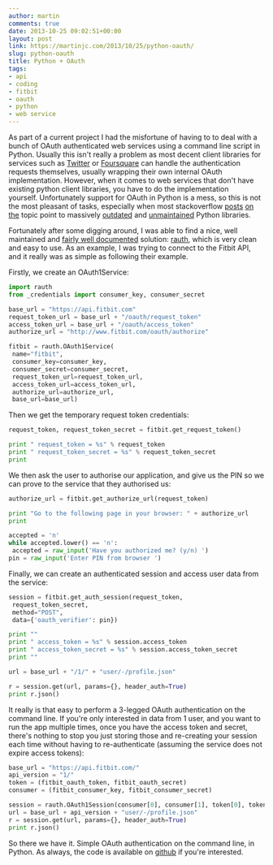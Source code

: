 ```yaml
---
author: martin
comments: true
date: 2013-10-25 09:02:51+00:00
layout: post
link: https://martinjc.com/2013/10/25/python-oauth/
slug: python-oauth
title: Python + OAuth
tags:
- api
- coding
- fitbit
- oauth
- python
- web service
---
```


As part of a current project I had the misfortune of having to to deal with a bunch of OAuth authenticated web services using a command line script in Python. Usually this isn't really a problem as most decent client libraries for services such as [Twitter](https://github.com/tweepy/tweepy) or [Foursquare](https://pypi.python.org/pypi/foursquare) can handle the authentication requests themselves, usually wrapping their own internal OAuth implementation. However, when it comes to web services that don't have existing python client libraries, you have to do the implementation yourself. Unfortunately support for OAuth in Python is a mess, so this is not the most pleasant of tasks, especially when most stackoverflow [posts](http://stackoverflow.com/questions/12628246/how-to-send-oauth-request-with-python-oauth2) [on](http://stackoverflow.com/questions/15610749/github-api-v3-access-via-python-oauth2-library-redirect-issue) [the](http://stackoverflow.com/questions/1666415/python-oauth-library) topic point to massively [outdated](http://code.daaku.org/python-oauth/) and [unmaintained](https://github.com/simplegeo/python-oauth2) Python libraries.

Fortunately after some digging around, I was able to find a nice, well maintained and [fairly well documented](https://rauth.readthedocs.org/en/latest/) solution: [rauth](https://github.com/litl/rauth), which is very clean and easy to use. As an example, I was trying to connect to the Fitbit API, and it really was as simple as following their example.

Firstly, we create an OAuth1Service:

``` python
import rauth
from _credentials import consumer_key, consumer_secret

base_url = "https://api.fitbit.com"
request_token_url = base_url + "/oauth/request_token"
access_token_url = base_url + "/oauth/access_token"
authorize_url = "http://www.fitbit.com/oauth/authorize"

fitbit = rauth.OAuth1Service(
 name="fitbit",
 consumer_key=consumer_key,
 consumer_secret=consumer_secret,
 request_token_url=request_token_url,
 access_token_url=access_token_url,
 authorize_url=authorize_url,
 base_url=base_url)
```

Then we get the temporary request token credentials:


``` python
request_token, request_token_secret = fitbit.get_request_token()

print " request_token = %s" % request_token
print " request_token_secret = %s" % request_token_secret
print
```

We then ask the user to authorise our application, and give us the PIN so we can prove to the service that they authorised us:

``` python
authorize_url = fitbit.get_authorize_url(request_token)

print "Go to the following page in your browser: " + authorize_url
print

accepted = 'n'
while accepted.lower() == 'n':
 accepted = raw_input('Have you authorized me? (y/n) ')
pin = raw_input('Enter PIN from browser ')
```

Finally, we can create an authenticated session and access user data from the service:

``` python
session = fitbit.get_auth_session(request_token,
 request_token_secret,
 method="POST",
 data={'oauth_verifier': pin})

print ""
print " access_token = %s" % session.access_token
print " access_token_secret = %s" % session.access_token_secret
print ""

url = base_url + "/1/" + "user/-/profile.json"

r = session.get(url, params={}, header_auth=True)
print r.json()
```

It really is that easy to perform a 3-legged OAuth authentication on the command line. If you're only interested in data from 1 user, and you want to run the app multiple times, once you have the access token and secret, there's nothing to stop you just storing those and re-creating your session each time without having to re-authenticate (assuming the service does not expire access tokens):

``` python
base_url = "https://api.fitbit.com/"
api_version = "1/"
token = (fitbit_oauth_token, fitbit_oauth_secret)
consumer = (fitbit_consumer_key, fitbit_consumer_secret)

session = rauth.OAuth1Session(consumer[0], consumer[1], token[0], token[1])
url = base_url + api_version + "user/-/profile.json"
r = session.get(url, params={}, header_auth=True)
print r.json()
```

So there we have it. Simple OAuth authentication on the command line, in Python. As always, the code is available on [github](https://github.com/martinjc/rauth---fitbit-example) if you're interested.
